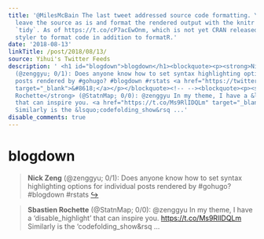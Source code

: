 ```yaml
---
title: '@MilesMcBain The last tweet addressed source code formatting. You can also
  leave the source as is and format the rendered output with the knitr chunk option
  `tidy`. As of https://t.co/cP7acEwOnm, which is not yet CRAN released, you can use
  styler to format code in addition to formatR.'
date: '2018-08-13'
linkTitle: /post/2018/08/13/
source: Yihui's Twitter Feeds
description: ' <h1 id="blogdown">blogdown</h1><blockquote><p><strong>Nick Zeng</strong>
  (@zenggyu; 0/1): Does anyone know how to set syntax highlighting options for individual
  posts rendered by #gohugo? #blogdown #rstats <a href="https://twitter.com/xieyihui/status/1028584083180474368"
  target="_blank">&#8618;</a></p></blockquote><!-- --><blockquote><p><strong>Sbastien
  Rochette</strong> (@StatnMap; 0/0): @zenggyu In my theme, I have a &lsquo;disable_highlight&rsquo;
  that can inspire you. <a href="https://t.co/Ms9RlIDQLm" target="_blank">https://t.co/Ms9RlIDQLm</a>
  Similarly is the &lsquo;codefolding_show&rsq ...'
disable_comments: true
---
```

 <h1 id="blogdown">blogdown</h1><blockquote><p><strong>Nick Zeng</strong> (@zenggyu; 0/1): Does anyone know how to set syntax highlighting options for individual posts rendered by #gohugo? #blogdown #rstats <a href="https://twitter.com/xieyihui/status/1028584083180474368" target="_blank">&#8618;</a></p></blockquote><!-- --><blockquote><p><strong>Sbastien Rochette</strong> (@StatnMap; 0/0): @zenggyu In my theme, I have a &lsquo;disable_highlight&rsquo; that can inspire you. <a href="https://t.co/Ms9RlIDQLm" target="_blank">https://t.co/Ms9RlIDQLm</a> Similarly is the &lsquo;codefolding_show&rsq ...